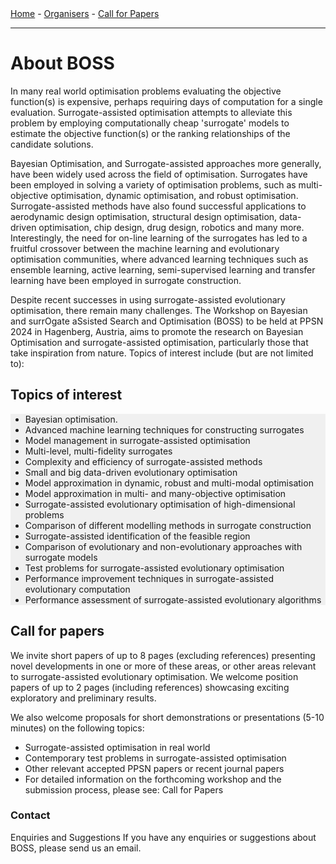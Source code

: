 
<div class="menu-bar">
    <a href="./index.md">Home</a> - 
    <a href="./organisers.md">Organisers</a> - 
    <a href="./call.md">Call for Papers</a>
</div>

---

# About BOSS
In many real world optimisation problems evaluating the objective function(s) is expensive, perhaps requiring days of computation for a single evaluation. Surrogate-assisted optimisation attempts to alleviate this problem by employing computationally cheap 'surrogate' models to estimate the objective function(s) or the ranking relationships of the candidate solutions.

Bayesian Optimisation, and Surrogate-assisted approaches more generally, have been widely used across the field of optimisation. Surrogates have been employed in solving a variety of optimisation problems, such as multi-objective optimisation, dynamic optimisation, and robust optimisation. Surrogate-assisted methods have also found successful applications to aerodynamic design optimisation, structural design optimisation, data-driven optimisation, chip design, drug design, robotics and many more. Interestingly, the need for on-line learning of the surrogates has led to a fruitful crossover between the machine learning and evolutionary optimisation communities, where advanced learning techniques such as ensemble learning, active learning, semi-supervised learning and transfer learning have been employed in surrogate construction.

Despite recent successes in using surrogate-assisted evolutionary optimisation, there remain many challenges. The Workshop on Bayesian and surrOgate aSsisted Search and Optimisation (BOSS) to be held at PPSN 2024 in Hagenberg, Austria, aims to promote the research on Bayesian Optimisation and surrogate-assisted optimisation, particularly those that take inspiration from nature. Topics of interest include (but are not limited to):

## Topics of interest
<ul style="background-color: #f0f0f0;">
    <li>Bayesian optimisation.</li>
    <li>Advanced machine learning techniques for constructing surrogates</li>
    <li>Model management in surrogate-assisted optimisation</li>
    <li>Multi-level, multi-fidelity surrogates</li>
    <li>Complexity and efficiency of surrogate-assisted methods</li>
    <li>Small and big data-driven evolutionary optimisation</li>
    <li>Model approximation in dynamic, robust and multi-modal optimisation</li>
    <li>Model approximation in multi- and many-objective optimisation</li>
    <li>Surrogate-assisted evolutionary optimisation of high-dimensional problems</li>
    <li>Comparison of different modelling methods in surrogate construction</li>
    <li>Surrogate-assisted identification of the feasible region</li>
    <li>Comparison of evolutionary and non-evolutionary approaches with surrogate models</li>
    <li>Test problems for surrogate-assisted evolutionary optimisation</li>
    <li>Performance improvement techniques in surrogate-assisted evolutionary computation</li>
    <li>Performance assessment of surrogate-assisted evolutionary algorithms</li>
</ul>



## Call for papers

We invite short papers of up to 8 pages (excluding references) presenting novel developments in one or more of these areas, or other areas relevant to surrogate-assisted evolutionary optimisation. We welcome position papers of up to 2 pages (including references) showcasing exciting exploratory and preliminary results.

We also welcome proposals for short demonstrations or presentations (5-10 minutes) on the following topics:

* Surrogate-assisted optimisation in real world
* Contemporary test problems in surrogate-assisted optimisation
* Other relevant accepted PPSN papers or recent journal papers
* For detailed information on the forthcoming workshop and the submission process, please see: Call for Papers

### Contact

Enquiries and Suggestions
If you have any enquiries or suggestions about BOSS, please send us an email.
